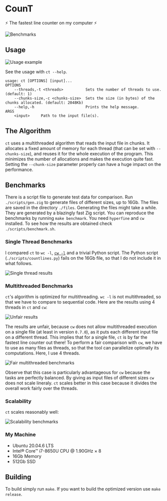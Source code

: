 # CounT

⚡ The fastest line counter on my computer ⚡

![Benchmarks](./img/benchmarks-single-thread.png)

## Usage

![Usage example](img/usage.png)

See the usage with `ct --help`.
```
usage: ct [OPTIONS] [input]...
OPTIONS
	--threads,-t <threads>          Sets the number of threads to use. (default: 1)
	--chunks-size,-c <chunks-size>  Sets the size (in bytes) of the chunks allocated. (default: 2048Kb)
	--help,-h                       Prints the help message.
ARGS
	<input>		Path to the input file(s).
```

## The Algorithm

`ct` uses a multithreaded algorithm that reads the input file in chunks.
It allocates a fixed amount of memory for each thread (that can be set with `--chunks-size`), and reuses it for the whole execution of the program.
This minimizes the number of allocations and makes the execution quite fast.
Setting the `--chunk-size` parameter properly can have a huge impact on the performance.

## Benchmarks

There is a script file to generate test data for comparison.
Run `./scripts/gen.zig` to generate files of different sizes, up to 16Gb.
The files are saved in the directory `./files`.
Generating the files might take a while.
They are generated by a blazingly fast Zig script.
You can reproduce the benchmarks by running `make benchmark`.
You need `hyperfine` and `cw` installed.
To see how the results are obtained check `./scripts/benchmark.sh`.

### Single Thread Benchmarks

I compared `ct` to `wc -l`, [`cw -l`](https://github.com/Freaky/cw) and a trivial Python script.
The Python script (`./scripts/countlines.py`) fails on the 16Gb file, so that I do not include it in what follows.

![Single thread results](img/benchmarks-single-thread.png)

### Multithreaded Benchmarks

`ct`'s algorithm is optimized for multithreading.
`wc -l` is not multithreaded, so that we have to compare to sequential code.
Here are the results using 4 threads in `ct` and `cw`:

![Unfair results](./img/benchmarks-unfair.png)

The results are unfair, because `cw` does not allow multithreaded execution on a single file (at least in version `0.7.0`), as it puts each different input file on a different thread.
This implies that for a single file, `ct` is by far the fastest line counter out there!
To perform a fair comparison with `cw`, we have to use as many files as threads, so that the tool can parallelize optimally its computations.
Here, I use 4 threads.

![Fair multithreaded benchmarks](img/benchmarks-multithreaded.png)

Observe that this case is particularly advantageous for `cw` because the tasks are perfectly balanced.
By giving as input files of different sizes `cw` does not scale lineraly.
`ct` scales better in this case because it divides the overall work fairly over the threads.

### Scalability
`ct` scales reasonably well:

![Scalability benchmarks](img/scalability.png)

### My Machine

* Ubuntu 20.04.6 LTS
* Intel® Core™ i7-8650U CPU @ 1.90GHz × 8
* 16Gb Memory
* 512Gb SSD

## Building

To build simply run `make`.
If you want to build the optimized version use `make release`.

